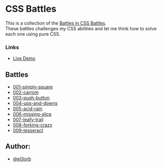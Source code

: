 # CSS Battles

This is a collection of the [Battles in CSS Battles](https://cssbattle.dev/battles).
<br>
These battles challenges my CSS abilities and let me think how to solve each one using pure CSS.

### Links

- [Live Demo](https://khaledelorbany.github.io/css-battles/)

## Battles
* [001-simply-square](https://github.com/KhaledElOrbany/css-battles/blob/master/assets/battles/001-simply-square.html)
* [002-carrom](https://github.com/KhaledElOrbany/css-battles/blob/master/assets/battles/002-carrom.html)
* [003-push-button](https://github.com/KhaledElOrbany/css-battles/blob/master/assets/battles/003-push-button.html)
* [004-ups-and-downs](https://github.com/KhaledElOrbany/css-battles/blob/master/assets/battles/004-ups-and-downs.html)
* [005-acid-rain](https://github.com/KhaledElOrbany/css-battles/blob/master/assets/battles/005-acid-rain.html)
* [006-missing-slice](https://github.com/KhaledElOrbany/css-battles/blob/master/assets/battles/006-missing-slice.html)
* [007-leafy-trail](https://github.com/KhaledElOrbany/css-battles/blob/master/assets/battles/007-leafy-trail.html)
* [008-forking-crazy](https://github.com/KhaledElOrbany/css-battles/blob/master/assets/battles/008-forking-crazy.html)
* [009-tesseract](https://github.com/KhaledElOrbany/css-battles/blob/master/assets/battles/008-tesseract.html)

## Author:
* [@el3orb](https://cssbattle.dev/player/el3orb)

